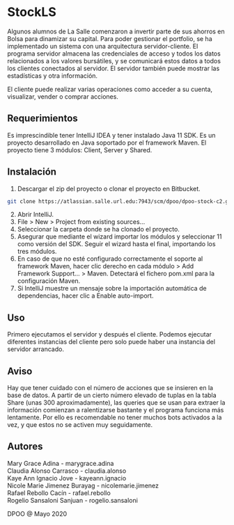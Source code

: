 # StockLS

Algunos alumnos de La Salle comenzaron a invertir parte de sus ahorros en Bolsa para dinamizar su capital. Para poder gestionar el portfolio, se ha implementado un sistema con una arquitectura servidor-cliente. El programa servidor almacena las credenciales de acceso y todos los datos relacionados a los valores bursátiles, y se comunicará estos datos a todos los clientes conectados al servidor. El servidor también puede mostrar las estadísticas y otra información.

El cliente puede realizar varias operaciones como acceder a su cuenta, visualizar, vender o comprar acciones.

## Requerimientos

Es imprescindible tener IntelliJ IDEA y tener instalado Java 11 SDK. Es un proyecto desarrollado en Java soportado por el framework Maven. El proyecto tiene 3 módulos: Client, Server y Shared.

## Instalación

1. Descargar el zip del proyecto o clonar el proyecto en Bitbucket.
```bash
git clone https://atlassian.salle.url.edu:7943/scm/dpoo/dpoo-stock-c2.git
```
2. Abrir IntelliJ.
3. File > New > Project from existing sources...
4. Seleccionar la carpeta donde se ha clonado el proyecto.
5. Asegurar que mediante el wizard importar los módulos y seleccionar 11 como versión del SDK. Seguir el wizard hasta el final, importando los tres módulos.
6. En caso de que no esté configurado correctamente el soporte al framework Maven, hacer clic derecho en cada módulo > Add Framework Support... > Maven. Detectará el fichero pom.xml para la configuración Maven.
7. Si IntelliJ muestre un mensaje sobre la importación automática de dependencias, hacer clic a Enable auto-import.

## Uso

Primero ejecutamos el servidor y después el cliente. Podemos ejecutar diferentes instancias del cliente pero solo puede haber una instancia del servidor arrancado.

## Aviso

Hay que tener cuidado con el número de acciones que se insieren en la base de datos. A partir de un cierto número elevado de tuplas en la tabla Share (unas 300 aproximadamente), 
las queries que se usan para extraer la información comienzan a ralentizarse bastante y el programa funciona más lentamente. Por ello es recomendable no tener muchos bots activados a la vez,
y que estos no se activen muy seguidamente.

## Autores
Mary Grace Adina - marygrace.adina<br/>
Claudia Alonso Carrasco - claudia.alonso<br/>
Kaye Ann Ignacio Jove - kayeann.ignacio<br/>
Nicole Marie Jimenez Burayag - nicolemarie.jimenez<br/>
Rafael Rebollo Cacín - rafael.rebollo<br/>
Rogelio Sansaloni Sanjuan - rogelio.sansaloni

DPOO @ Mayo 2020
